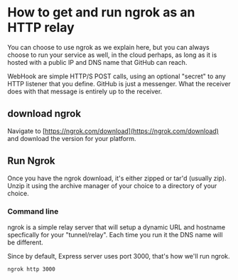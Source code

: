 # How to get and run ngrok as an HTTP relay
You can choose to use ngrok as we explain here, but you can always choose to run your service as well, in the cloud perhaps, as long as it is hosted with a public IP and DNS name that GitHub can reach.  

WebHook are simple HTTP/S POST calls, using an optional "secret" to any HTTP listener that you define. GitHub is just a messenger. What the receiver does with that message is entirely up to the receiver.
## download ngrok
Navigate to [https://ngrok.com/download](https://ngrok.com/download) and download the version for your platform.

## Run Ngrok
Once you have the ngrok download, it's either zipped or tar'd (usually zip). Unzip it using the archive manager of your choice to a directory of your choice.

### Command line
ngrok is a simple relay server that will setup a dynamic URL and hostname specfically for your "tunnel/relay". Each time you run it the DNS name will be different.

Since by default, Express server uses port 3000, that's how we'll run ngrok.


`
ngrok http 3000
`

